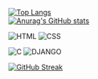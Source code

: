 
[![Top Langs](https://github-readme-stats.vercel.app/api/top-langs/?username=Sh-ilho)](https://github.com/anuraghazra/github-readme-stats)
<br>
[![Anurag's GitHub stats](https://github-readme-stats.vercel.app/api?username=Sh-ilho)](https://github.com/anuraghazra/github-readme-stats)

![HTML](https://img.shields.io/badge/HTML-239120?style=for-the-badge&logo=html5&logoColor=white)
![CSS](https://img.shields.io/badge/CSS-239120?&style=for-the-badge&logo=css3&logoColor=white)

![C](https://img.shields.io/badge/C-00599C?style=for-the-badge&logo=c&logoColor=white)
![DJANGO](https://img.shields.io/badge/Django-092E20?style=for-the-badge&logo=django&logoColor=white)

<a href="https://git.io/streak-stats"><img src="https://streak-stats.demolab.com?user=Sh-ilho&theme=iceberg&exclude_days=Mon" alt="GitHub Streak" /></a>
